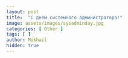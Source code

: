 ```yaml
---
layout: post
title:  "С днём системного администратора!"
image: assets/images/sysadminday.jpg
categories: [ Other ]
tags: [ ]
author: Mikhail
hidden: true
---
```

